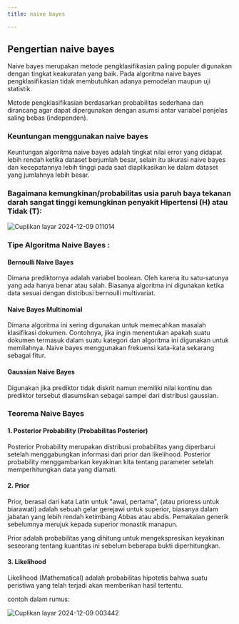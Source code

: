 ```yaml
---
title: naive bayes

---
```


## Pengertian naive bayes

Naive bayes merupakan metode pengklasifikasian paling populer digunakan dengan tingkat keakuratan yang baik. Pada algoritma naive bayes pengklasifikasian tidak membutuhkan adanya pemodelan maupun uji statistik. 

Metode pengklasifikasian berdasarkan probabilitas sederhana dan dirancang agar dapat dipergunakan dengan asumsi antar variabel penjelas saling bebas (independen).

### Keuntungan menggunakan naive bayes
Keuntungan algoritma naive bayes adalah tingkat nilai error yang didapat lebih rendah ketika dataset berjumlah besar, selain itu akurasi naive bayes dan kecepatannya lebih tinggi pada saat diaplikasikan ke dalam dataset yang jumlahnya lebih besar.

### Bagaimana kemungkinan/probabilitas usia paruh baya tekanan darah sangat tinggi  kemungkinan penyakit Hipertensi (H) atau Tidak (T):

![Cuplikan layar 2024-12-09 011014](https://hackmd.io/_uploads/HymmbwX4Jl.png)



### Tipe Algoritma Naive Bayes :
#### Bernoulli Naive Bayes

Dimana prediktornya adalah variabel boolean. Oleh karena itu satu-satunya yang ada hanya benar atau salah. Biasanya algoritma ini digunakan ketika data sesuai dengan distribusi bernoulli multivariat.

#### Naive Bayes Multinomial

Dimana algoritma ini sering digunakan untuk memecahkan masalah klasifikasi dokumen. Contohnya, jika ingin menentukan apakah suatu dokumen termasuk dalam suatu kategori dan algoritma ini digunakan untuk memilahnya. Naive bayes menggunakan frekuensi kata-kata sekarang sebagai fitur.

#### Gaussian Naive Bayes

Digunakan jika prediktor tidak diskrit namun memiliki nilai kontinu dan prediktor tersebut diasumsikan sebagai sampel dari distribusi gaussian.

### Teorema Naive Bayes
#### 1. Posterior Probability (Probabilitas Posterior)

Posterior Probability merupakan distribusi probabilitas yang diperbarui setelah menggabungkan informasi dari prior dan likelihood. Posterior probability menggambarkan keyakinan kita tentang parameter setelah memperhitungkan data yang diamati.

#### 2. Prior

Prior, berasal dari kata Latin untuk "awal, pertama", (atau prioress untuk biarawati) adalah sebuah gelar gerejawi untuk superior, biasanya dalam jabatan yang lebih rendah ketimbang Abbas atau abdis. Pemakaian generik sebelumnya merujuk kepada superior monastik manapun.

Prior adalah probabilitas yang dihitung untuk mengekspresikan keyakinan seseorang tentang kuantitas ini sebelum beberapa bukti diperhitungkan.

#### 3. Likelihood

Likelihood (Mathematical) adalah probabilitas hipotetis bahwa suatu peristiwa yang telah terjadi akan memberikan hasil tertentu.

contoh dalam rumus:



![Cuplikan layar 2024-12-09 003442](https://hackmd.io/_uploads/ryPnpIX4yg.png)




